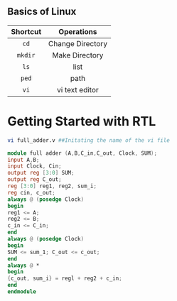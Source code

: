 ## Basics of Linux
**Shortcut** | **Operations** |
:---------------:|:--------------:|
`cd`            | Change Directory
`mkdir`           | Make Directory
`ls`            | list
`ped`            | path
`vi`            | vi text editor

# Getting Started with RTL

```bash
vi full_adder.v ##Initating the name of the vi file
```


```verilog
module full adder (A,B,C_in,C_out, Clock, SUM);
input A,B;
input Clock, Cin;
output reg [3:0] SUM;
output reg C_out;
reg [3:0] reg1, reg2, sum_i;
reg cin, c_out;
always @ (posedge Clock)
begin
reg1 <= A;
reg2 <= B;
c_in <= C_in;
end
always @ (posedge Clock)
begin
SUM <= sum_1; C_out <= c_out;
end
always @ *
begin
{c_out, sum_i} = regl + reg2 + c_in;
end
endmodule
```
